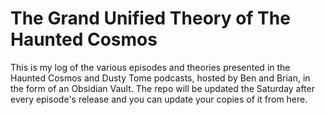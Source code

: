 # The Grand Unified Theory of The Haunted Cosmos
This is my log of the various episodes and theories presented in the Haunted Cosmos and Dusty Tome podcasts, hosted by Ben and Brian, in the form of an Obsidian Vault.
The repo will be updated the Saturday after every episode's release and you can update your copies of it from here.
